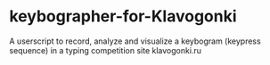 # keybographer-for-Klavogonki
A userscript to record, analyze and visualize a keybogram (keypress sequence) in a typing competition site klavogonki.ru
